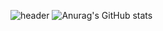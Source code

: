 ![header](https://capsule-render.vercel.app/api?text=capsule_render&animation=fadeIn)
![Anurag's GitHub stats](https://github-readme-stats.vercel.app/api?username=Hyung-Gunny&show_icons=true&theme=radical)
